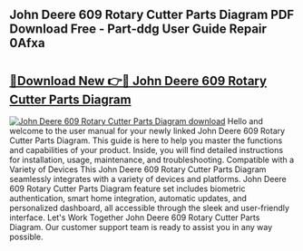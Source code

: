 ## John Deere 609 Rotary Cutter Parts Diagram PDF Download Free - Part-ddg User Guide Repair 0Afxa

# <h2><a href="http://dfui7k.blite.top/?on=John+Deere+609+Rotary+Cutter+Parts+Diagram">🔗Download New 👉🔴 John Deere 609 Rotary Cutter Parts Diagram</a></h2>

[![John Deere 609 Rotary Cutter Parts Diagram download](https://i.imgur.com/lujVjoI.png)](http://dfui7k.blite.top/?on=John+Deere+609+Rotary+Cutter+Parts+Diagram)
Hello and welcome to the user manual for your newly linked John Deere 609 Rotary Cutter Parts Diagram. This guide is here to help you master the functions and capabilities of your product. Inside, you will find detailed instructions for installation, usage, maintenance, and troubleshooting. Compatible with a Variety of Devices This John Deere 609 Rotary Cutter Parts Diagram seamlessly integrates with a variety of devices and platforms. John Deere 609 Rotary Cutter Parts Diagram feature set includes biometric authentication, smart home integration, automatic updates, and personalized dashboard, all accessible through the sleek and user-friendly interface. Let's Work Together John Deere 609 Rotary Cutter Parts Diagram. Our customer support team is ready to assist you in any way possible.
